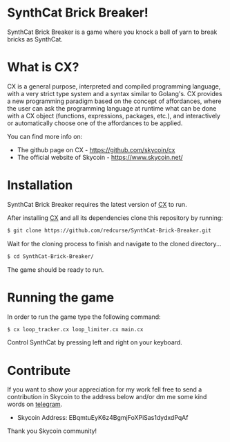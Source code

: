 # SynthCat Brick Breaker!

SynthCat Brick Breaker is a game where you knock a ball of yarn to break bricks as SynthCat.

# What is CX?
CX is a general purpose, interpreted and compiled programming language, with a very strict type system and a syntax similar to Golang's. CX provides a new programming paradigm based on the concept of affordances, where the user can ask the programming language at runtime what can be done with a CX object (functions, expressions, packages, etc.), and interactively or automatically choose one of the affordances to be applied.

You can find more info on:
  - The github page on CX - https://github.com/skycoin/cx
  - The official website of Skycoin - https://www.skycoin.net/

# Installation
SynthCat Brick Breaker requires the latest version of [CX](https://github.com/skycoin/cx) to run.

After installing [CX](https://github.com/skycoin/cx) and all its dependencies clone this repository by running:

```sh
$ git clone https://github.com/redcurse/SynthCat-Brick-Breaker.git
```

Wait for the cloning process to finish and navigate to the cloned directory...

```sh
$ cd SynthCat-Brick-Breaker/
```

The game should be ready to run.

# Running the game
In order to run the game type the following command:

```sh
$ cx loop_tracker.cx loop_limiter.cx main.cx
```

Control SynthCat by pressing left and right on your keyboard.

# Contribute
If you want to show your appreciation for my work fell free to send a contribution in Skycoin
to the address below and/or dm me some kind words on [telegram](https://t.me/redcurse).
  - Skycoin Address: EBqmtuEyK6z4BgmjFoXPiSas1dydxdPqAf

Thank you Skycoin community!
